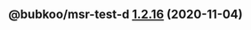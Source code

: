 ## @bubkoo/msr-test-d [1.2.16](https://github.com/bubkoo/monorepo-semantic-release/compare/@bubkoo/msr-test-d@1.2.15...@bubkoo/msr-test-d@1.2.16) (2020-11-04)
